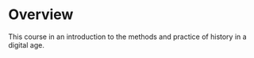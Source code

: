 # Overview

This course in an introduction to the methods and practice of history in a digital age. 
